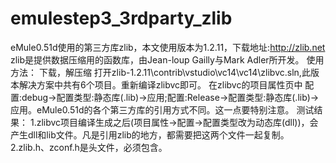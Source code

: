 # emulestep3_3rdparty_zlib
eMule0.51d使用的第三方库zlib，本文使用版本为1.2.11，下载地址:http://zlib.net zlib是提供数据压缩用的函数库，由Jean-loup Gailly与Mark Adler所开发。
使用方法：
下载，解压缩
打开zlib-1.2.11\contrib\vstudio\vc14\vc14\zlibvc.sln,此版本解决方案中共有6个项目。重新编译zlibvc即可。
在zlibvc的项目属性页中 配置:debug->配置类型:静态库(.lib)->应用;配置:Release->配置类型:静态库(.lib)->应用。eMule0.51d的各个第三方库的引用方式不同。这一点要特别注意。
测试结果：
1.zlibvc项目编译生成之后(项目属性->配置->配置类型改为动态库(dll))，会产生dll和lib文件。凡是引用zlib的地方，都需要把这两个文件一起复制。
2.zlib.h、zconf.h是头文件，必须包含。

